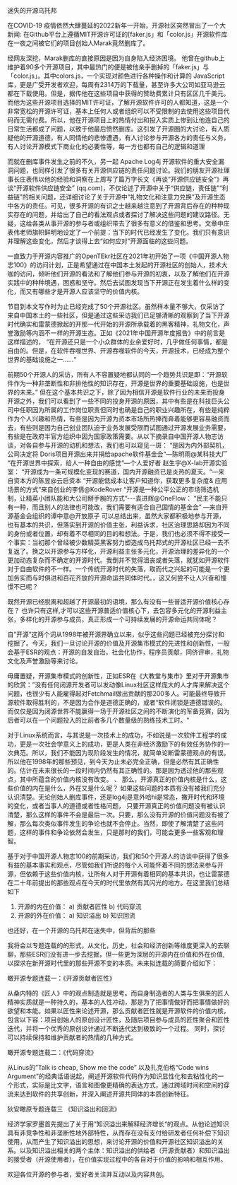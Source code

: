 迷失的开源乌托邦

在COVID-19 疫情依然大肆蔓延的2022新年一开始，开源社区突然冒出了一个大新闻: 在Github平台上遵循MIT开源许可证的[faker.js」和「color.js」开源软件库在一夜之间被它们的项目创始人Marak竟然删库了。

经网友深挖，Marak删库的直接原因是因为自身陷入经济困境。 他曾在github上维护着90多个开源项目，其中最热门的便是被他亲手删掉的「faker.js」与「color.js」。其中colors.js，一个实现对颜色进行各种操作和计算的 JavaScript 库，更是广受开发者欢迎，每周有2314万的下载量，甚至许多大公司如亚马逊云都在下载使用。但是，据传他在这些项目中获得的赞助费累计只有区区几千美元。而他为这些开源项目选择的MIT许可证，了解开源软件许可的人都知道，这是一个非常宽松的开源许可证，基本上任何人或者组织可以不受限制的去使用这些项目代码而无需付费。所以，他在开源项目上的热情付出和投入实质上惨到让他连自己的日常生活都成了问题，以致于他最后愤然删库。这引发了开源圈的大讨论，有人质疑他的开源道德，有人同情他的悲惨遭遇，有人讨论参与开源各方的责任与义务，有人讨论开源模式下商业化的必要性等，每一方也都有自己的逻辑和道理

而就在删库事件发生之前的不久，另一起 Apache Log4j 开源软件的重大安全漏洞问题，也同样引发了很多有关开源供应链的责任问题讨论。我们的朋友开源社理事长庄表伟以他的经验和洞察在上周写了篇万字长文《再谈“开源供应链安全”》再谈“开源软件供应链安全” (qq.com)，不仅论述了开源中关于“供应链，责任链”“利益链”的相关问题，还详细讨论了关于开源中“礼物文化和注意力兑换”及开源生态中各方的责任。可见，很多开源的有识之士越来越注意到了开源背后存在的种种现实存在的问题，并给出了自己的看法观点或者探讨了解决这些问题的建议路径。无疑，这给各类从事开源的参与者或组织带去了很多有意义的借鉴和思考。文章中庄表伟老师旗帜鲜明地设定了一个前提：当下的时代已经发生了变化。我们只有意识并理解这些变化，然后才谈得上去“如何应对”开源面临的这些问题。

一直致力于开源内容推广的OpenTEkr社区在2021年初开始了一项《中国开源人物志100》的访问计划，正是希望通过在中国本土发起的开源社区的创始人，技术大咖的访问，倾听他们开源的看法和了解他们参与开源的初衷，以及了解他们在开源实践中的种种境遇，困惑和坚守。然后去试图发现当下开源正在发生着什么样的变化，而又有哪些才是开源人应该坚守的价值内核。

节目到本文写作时为止已经完成了50个开源社区。虽然样本量不够大，仅采访了来自中国本土的一些社区，但是通过这些采访我们已足够清晰的观察到了当下开源时代确实和雷蒙德掀起的开那一代开始的开源所承载着的黑客精神，礼物文化，声誉激励等内涵不一样的开源生态。正如《2021年中国开源年度报告》中的前言是这样描述的， “在开源还只是一个小众群体的业余爱好时，几乎做任何事情，都是自由的。但是，在软件吞噬世界、开源吞噬软件的今天，开源技术，已经成为整个世界的基础设施之一……“


前期50个开源人的采访，所有人不容置疑地都认同的一个趋势共识是即：“开源软件作为一种非垄断性和非排他性的知识存在，开源是世界的重要基础设施，也是世界的未来。” 但在这个基本共识之下，除了因为相信开源是软件行业的未来而投身开源之外，我们可以看到了一些不同的投身开源的原因，其中有些是在科技巨头公司中任职因为所属的工作岗位职责但同时也确是自己的职业兴趣所在，有些是纯粹作为个人兴趣和热情，有些是因为开源为资本市场所热捧而奔着能够更容易融资而去，有些则是因为自己创业团队迫于业务发展受限而试图通过开源发展业务需要，有些是在政府半官方组织中因为国家政策需要。从以下摘录自中国开源人物志访谈，对各自参与开源的动机和想法，我们也可以窥见一斑：
“是因为内外部契机，公司决定将 Doris项目开源出来并捐给apache软件基金会“—陈明雨@某科技大厂
“在开源世界中探索，给人一种自由的感觉“—个人爱好者 赵生宇@X-lab开源实验室：
“开源成为一条可规模化变现的赛道，国内开源融资已是炎热的夏天。“—来自资本方的陈昱@云启资本
“开源能低成本让客户知道你，获取更多复杂度& 应用场景的方式“来自创业的李倩@KodeRover
️“开源是一种公平公正的市场筛选机制，让精英小团队能和大公司掰手腕的方式”---袁进辉@OneFlow：
“民主不能只有一种，而且别人的法律也可能改，我们需要有适合自己国情的基金会”   —来自开源基金会组织的谭中意@开放原子
可以总结出来，虽然大家都积极地参与开源，也有基本的共识，但落实到开源的价值主张，利益诉求，社区治理思路却因为不同的身份或者位置，却有着不尽相同的目的和想法。于是，我们也必须不得不接受一个事实：当初那个曾经被少数精英黑客努力塑造成乌托邦式的开源社区已经一去不复返了。换之以开源参与方样化，开源利益主张多元化，开源治理的差异化的一个更加动态复杂而不确定的开源时代。我倒并不觉得沮丧或者失落，就犹如开源软件对于自由软件的不一样。一个传统开源时代的失落，取而代之兴起的可能是一个更加务实而与时俱进和百花齐放的开源命运共同体时代。，这又何尝不让人兴奋和憧憬不已呢？

既然开源已经脱离和超越了开源最初的语境，那么有没有一些普适开源价值核心存在？ 也许只有这样,才可以这些开源普适价值核心下，去包容多元化的开源利益主张，多样化的开源参与成员，真正形成一个可持续发展的开源命运共同体呢？

自”开源”这两个词从1998年被开源界确立以来，似乎这些问题已经被充分探讨和挖掘了。今天，我们一旦讨论开源的价值及开源集市模式的先进性和创新性，一般会基于ESR的观点：开源的自发自治，社会化协作，程序员贡献，同侪评审，礼物文化及声誉激励等来讨论。

毋庸置疑，开源集市模式的创新性，正如ESR在《大教堂与集市》里对于开源集市的欣赏：”没有任何闭源开发者可以发动像Linux社区这样庞大的人才库来解决这个问题，也很少有人能雇得起对Fetchmail做出贡献的那200多人。可能最终导致开源软件取得胜利的，不是因为合作是道德正确的，或者“软件闭锁是道德错误的。而仅仅是因为闭源世界不能赢得一场于开源社区之间的不断演化的军备竞赛，因为后者可以在一个问题投入的比前者多几个数量级的熟练技术工时。“

对于Linux系统而言，与其说是一次技术上的成功，不如说是一次软件工程学的成功，更是一次社会学意义上的成功，更是人类在非经济激励下的有效任务协作的一次典范。所以，我们不能因为现阶段发生的情况，就简单论断雷蒙德观点的有误。所以他在1998年的那些预见，到今天为止未必完全正确，但是必然有其正确性的。估计在未来很长的一段时间内仍然有其正确性的。那是因为透过他的那些观点，其中所蕴含的价值内核没有改变。
、
那么，开源真正的价值内核是什么，这些价值的内在是什么，外在又是什么呢？ 如果这些问题的本质有没有被我们充分认识清楚。无论创始人删库事件，还是log4j是意外哈hi是常态，撇开时代和环境的变化，或者当事人的道德或者性格问题， 只要开源真正的价值问题没有被认识清楚，那么这样的事件不会是最后一次。只要，那么没有开源的价值问题没有被了解，那么每次类似事件发生的争论也就不会停止。当然，即使了解清楚了这些问题，这样的事件和争论依然会发生，只是那时的我们，可能会更多一些客观和理智。

基于对于中国开源人物志100的前期采访，我们和50个开源人的访谈中获得了很多有益的基本事实和观点，尽管如我们所说的每个人可能怀着不同的想法来参与开源，但依赖于这些价值内核，让所有人对于开源有着相同的基本共识，也让雷蒙德在二十年前提出的那些观点在今天的时代里依然有其闪光的地方。在这里我们总结如下 
1)	开源的内在价值：
a)	贡献者匠性
b)	代码穿流
2)	开源的外在价值： 
a)	知识溢出
b)	知识回流

也还好，在一个开源的乌托邦在迷失中，但背后的那些

我将会以专题连载的的形式，从文化，历史，社会和经济创新等维度更深入的去聊聊，那些ESR们没有进一步去挖掘，但一些更为深层的开源内在价值和外在价值,以探求在新开源时代里的那些开源不变的本质。未来拟连载的简要介绍如下：

瞰开源专题连载一：《开源贡献者匠性》

从桑内特的《匠人》中的观点制造就是思考。而自身制造者的人类与生俱来的匠人精神实质就是一种持久的，基本的人性冲动，那是为了把事情做好而把事情做好的欲望和本能。如果以匠性来论述开源，那么贡献者匠性就是开源软件的价值内核，包含以下容：项目创始人的原创设计匠性，及随后项目参与成员的匠性聚合和匠性迭代，并将一个优秀的原创设计通过不断迭代达到极致的一个过程。 同时，探讨可以持续保持和维护贡献者的热情的几种方式。

瞰开源专题连载二：《代码穿流》

从Linus的”Talk is cheap, Show me the code” 以及扎克伯格“Code wins Argument”的经典话语说起，阐述开源软件代码作为知识显性化和去粘性化的一个形式，实际是比文字，语言和图像更精确的表达方式，通过跨域时间和空间的穿流来达到软件的共享创新，并深入阐述开源共同体的本质创新特征。

狄安瞰原专题连载三 《知识溢出和回流》

经济学家罗墨首先提出了关于用”知识溢出来解释经济增长“的观点。从他论述知识具有非竞争性和非垄断性地外部特性，从而存在没有支付给研发者任何补偿下知识使用，从而产生了知识溢出的思想，来讨论开源的价值和开源社区知识溢出的关系。以及知识溢出相关的两个主体：知识溢出的供给者（开源贡献者）和知识溢出的接受者（开源使用者），在价值实现过程中的各自对于价值的影响和相互作用。


欢迎各位开源的参与者，爱好者关注并互动以及内容共创。

